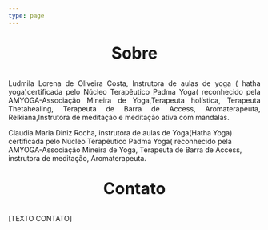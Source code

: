```yaml
---
type: page
---
```



<p style=" font-size:24pt; font-weight:bold; text-align:center "> Sobre </p> 

<p style="text-align:justify"> 
  Ludmila Lorena de Oliveira Costa, Instrutora de aulas de yoga ( hatha yoga)certificada pelo Núcleo Terapêutico Padma Yoga( reconhecido pela AMYOGA-Associação Mineira de  Yoga,Terapeuta holística, Terapeuta Thetahealing, Terapeuta de Barra de Access, Aromaterapeuta, Reikiana,Instrutora de meditação e meditação ativa com mandalas.  
  
  

Claudia Maria Diniz Rocha, instrutora de aulas de Yoga(Hatha Yoga) certificada  pelo Núcleo Terapêutico Padma Yoga( reconhecido pela AMYOGA-Associação Mineira de  Yoga, Terapeuta de Barra de Access, instrutora de meditação, Aromaterapeuta.

</p>



<p style=" font-size:24pt; font-weight:bold; text-align:center "> Contato </p> 

<p style="text-align:justify"> 
  [TEXTO  CONTATO]
</p>

